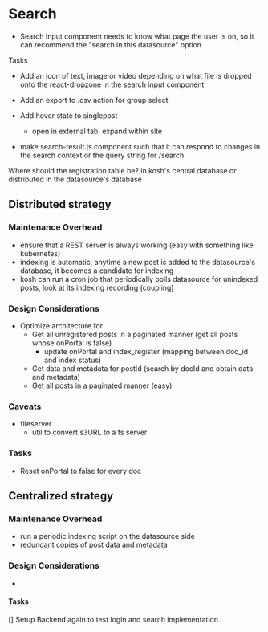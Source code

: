 # Search

- Search Input component needs to know what page the user is on, so it can recommend the "search in this datasource" option

Tasks

- Add an icon of text, image or video depending on what file is dropped onto the react-dropzone in the search input component

- Add an export to .csv action for group select

- Add hover state to singlepost

  - open in external tab, expand within site

- make search-result.js component such that it can respond to changes in the search context or the query string for /search

Where should the registration table be?
in kosh's central database or distributed in the datasource's database

## Distributed strategy

### Maintenance Overhead

- ensure that a REST server is always working (easy with something like kubernetes)
- indexing is automatic, anytime a new post is added to the datasource's database, it becomes a candidate for indexing
- kosh can run a cron job that periodically polls datasource for unindexed posts, look at its indexing recording (coupling)

### Design Considerations

- Optimize architecture for
  - Get all unregistered posts in a paginated manner (get all posts whose onPortal is false)
    - update onPortal and index_register (mapping between doc_id and index status)
  - Get data and metadata for postId (search by docId and obtain data and metadata)
  - Get all posts in a paginated manner (easy)

### Caveats

- fileserver
  - util to convert s3URL to a fs server

### Tasks

- Reset onPortal to false for every doc

## Centralized strategy

### Maintenance Overhead

- run a periodic indexing script on the datasource side
- redundant copies of post data and metadata

### Design Considerations

-

#### Tasks

[] Setup Backend again to test login and search implementation
